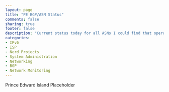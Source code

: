 ```yaml
---
layout: page
title: "PE BGP/ASN Status"
comments: false
sharing: true
footer: false
description: "Current status today for all ASNs I could find that operate in Prince Edward Island, or are Prince Edward Island Companies."
categories:
- IPv6
- ISP
- Nerd Projects
- System Administration
- Networking
- BGP
- Network Monitoring
---
```

Prince Edward Island Placeholder
